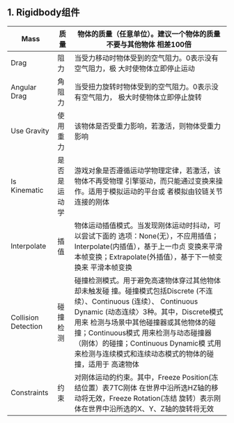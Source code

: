 ## 1. Rigidbody组件



| Mass                | 质量         | 物体的质量（任意单位）。建议一个物体的质量不要与其他物体 相差100倍 |
| ------------------- | ------------ | ------------------------------------------------------------ |
| Drag                | 阻力         | 当受力移动时物体受到的空气阻力。0表示没有空气阻力，极 大时使物体立即停止运动 |
| Angular Drag        | 角阻力       | 当受扭力旋转时物体受到的空气阻力。0表示没有空气阻力， 极大时使物体立即停止旋转 |
| Use Gravity         | 使用重力     | 该物体是否受重力影响，若激活，则物体受重力影响               |
| Is Kinematic        | 是否是运动学 | 游戏对象是否遵循运动学物理定律，若激活，该物体不再受物理 引擎驱动，而只能通过变换来操作。适用于模拟运动的平台或 者模拟由铰链关节连接的刚体 |
| Interpolate         | 插值         | 物体运动插值模式。当发现刚体运动时抖动，可以尝试下面的 选项：None(无），不应用插值；Interpolate(内插值），基于上一巾贞 变换来平滑本帧变换；Extrapolate(外插值），基于下一帧变换来 平滑本帧变换 |
| Collision Detection | 碰撞检测     | 碰撞检测模式。用于避免高速物体穿过其他物体却未触发碰 撞。碰撞模式包括Discrete (不连续）、Continuous  (连续）、 Continuous Dynamic (动态连续〉3种。其中，Discrete模式用来  检测与场景中其他碰撞器或其他物体的碰撞；Continuous模式 用来检测与动态碰撞器（刚体）的碰撞；Continuous Dynamic模  式用来检测与连续模式和连续动态模式的物体的碰撞，适用于 高速物体 |
| Constraints         | 约束         | 对刚体运动的约束。其中，Freeze Position(冻结位置）表7TC刚体 在世界中沿所选HZ轴的移动将无效，Freeze Rotation(冻结 旋转）表示刚体在世界中沿所选的X、Y、Z轴的旋转将无效 |